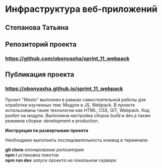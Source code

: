 # Инфраструктура веб-приложений
## Степанова Татьяна  
## **Репозиторий проекта**
### https://github.com/obonyasha/sprint_11_webpack
## **Публикация проекта**
### https://obonyasha.github.io/sprint_11_webpack

Проект "Mesto" выполнен в рамках самостоятельной работы для отработки изученных тем: Модули в JS, Webpack.
В проекте использованы такие технологии как HTML, CSS, GIT, Webpack.
Код разбит на модули. Выполнена настройка сборок build и dev,а также режимов сборки: development и production.

**Инструкция по развертываю проекта**

Необходимо выполнить последовательность команд в терминале:

**git clone** *клонирование репозитория*  
**npm i** *установка пакетов*  
**npm run dev** *запуск проекта на локальном сервере*
